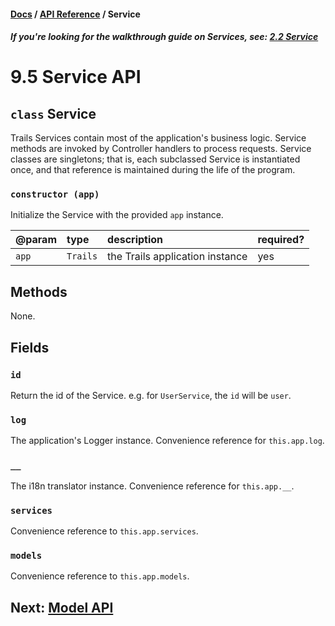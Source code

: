 #### [Docs](../) / [API Reference](./) / Service

##### *If you're looking for the walkthrough guide on Services, see: [2.2 Service](../build/service.md)*

# 9.5 Service API

## `class` Service

Trails Services contain most of the application's business logic. Service methods are invoked by Controller handlers to process requests.
Service classes are singletons; that is, each subclassed Service is instantiated once, and that reference is maintained during the life of the program.

### `constructor (app)`

Initialize the Service with the provided `app` instance.

| @param | type | description | required? |
|:---|:---|:---|:---|
| `app` | `Trails` | the Trails application instance | yes |

## Methods

None.

## Fields

### `id`

Return the id of the Service. e.g. for `UserService`, the `id` will be `user`.

### `log`

The application's Logger instance. Convenience reference for `this.app.log`.

### `__`

The i18n translator instance. Convenience reference for `this.app.__`.

### `services`

Convenience reference to `this.app.services`.

### `models`

Convenience reference to `this.app.models`.

## Next: [Model API](model.md)
